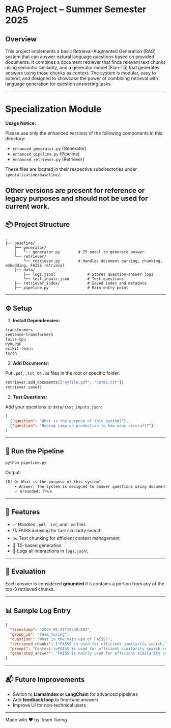 # RAG Project – Summer Semester 2025

## Overview

This project implements a basic Retrieval-Augmented Generation (RAG) system that can answer natural language questions based on provided documents. It combines a document retriever that finds relevant text chunks using semantic similarity, and a generator model (Flan-T5) that generates answers using those chunks as context. The system is modular, easy to extend, and designed to showcase the power of combining retrieval with language generation for question answering tasks.


---

# Specialization Module

**Usage Notice:**

Please use only the enhanced versions of the following components in this directory:

- `enhanced_generator.py` (Generator)
- `enhanced_pipeline.py` (Pipeline)
- `enhanced_retriever.py` (Retriever)

These files are located in their respective subdirectories under `specialization/baseline/`.

Other versions are present for reference or legacy purposes and should not be used for current work.
---

## 📦 Project Structure

```
.
├── baseline/
    ├── generator/
    │   └── generator.py        # T5 model to generate answer
    └── retriever/
        └── retriever.py        # Handles document parsing, chunking, embedding, FAISS retrieval
    ├── data/
        ├── logs.jsonl              # Stores question-answer logs
        └── test_inputs.json        # Test questions
    ├── retriever_index/            # Saved index and metadata
    ├── pipeline.py                 # Main entry point

```

---

## ⚙️ Setup

1. **Install Dependencies:**

```txt
transformers
sentence-transformers
faiss-cpu
PyMuPDF
scikit-learn
torch
```

2. **Add Documents:**

Put `.pdf`, `.txt`, or `.md` files in the root or specific folder.

```python
retriever.add_documents(["myfile.pdf", "notes.txt"])
retriever.save()
```

3. **Test Questions:**

Add your questions to `data/test_inputs.json`:

```json
[
  {"question": "What is the purpose of this system?"},
  {"question": "Boeing ramp up production to how many aircraft?"}
]
```

---

## 🚀 Run the Pipeline

```bash
python pipeline.py
```

Output:

```bash
[0] Q: What is the purpose of this system?
    ➤ Answer: The system is designed to answer questions using document context.
    ✅ Grounded: True
```

---

## 📝 Features

* ✅ Handles `.pdf`, `.txt`, and `.md` files
* 🔍 FAISS indexing for fast similarity search
* ✂️ Text chunking for efficient context management
* 🧠 T5-based generation
* 📁 Logs all interactions in `logs.jsonl`

---

## 🧪 Evaluation

Each answer is considered **grounded** if it contains a portion from any of the top-3 retrieved chunks.

---

## 📊 Sample Log Entry

```json
{
  "timestamp": "2025-05-21T15:30:00Z",
  "group_id": "Team_Turing",
  "question": "What is the main use of FAISS?",
  "retrieved_chunks": ["FAISS is used for efficient similarity search."],
  "prompt": "Context:\nFAISS is used for efficient similarity search.\n\nQuestion: What is the main use of FAISS?\nAnswer:",
  "generated_answer": "FAISS is mainly used for efficient similarity search."
}
```

---

## 📬 Future Improvements

* Switch to **LlamaIndex or LangChain** for advanced pipelines
* Add **feedback loop** to fine-tune answers
* Improve UI for non-technical users

---

Made with ❤️ by Team Turing
